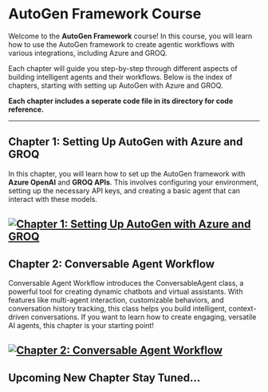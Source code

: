 # AutoGen Framework Course

Welcome to the **AutoGen Framework** course! In this course, you will learn how to use the AutoGen framework to create agentic workflows with various integrations, including Azure and GROQ.

Each chapter will guide you step-by-step through different aspects of building intelligent agents and their workflows. Below is the index of chapters, starting with setting up AutoGen with Azure and GROQ.

**Each chapter includes a seperate code file in its directory for code reference.**


---

## Chapter 1: Setting Up AutoGen with Azure and GROQ

In this chapter, you will learn how to set up the AutoGen framework with **Azure OpenAI** and **GROQ APIs**. This involves configuring your environment, setting up the necessary API keys, and creating a basic agent that can interact with these models.

[![Chapter 1: Setting Up AutoGen with Azure and GROQ](https://img.shields.io/badge/Chapter%201%3A%20Setting%20Up%20AutoGen%20with%20Azure%20and%20GROQ-blue?style=for-the-badge)](./1.Autogen%20and%20LLM%20Setup/)
---

## Chapter 2: Conversable Agent Workflow
Conversable Agent Workflow introduces the ConversableAgent class, a powerful tool for creating dynamic chatbots and virtual assistants. With features like multi-agent interaction, customizable behaviors, and conversation history tracking, this class helps you build intelligent, context-driven conversations. If you want to learn how to create engaging, versatile AI agents, this chapter is your starting point!

[![Chapter 2: Conversable Agent Workflow](https://img.shields.io/badge/Chapter%202%3A%20Conversable%20Agent%20Workflow-blue?style=for-the-badge)](./2.%20ConversableAgent%20Workflows/)
---
## Upcoming New Chapter Stay Tuned...

